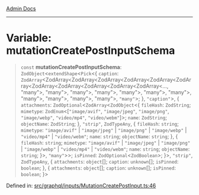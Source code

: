 [Admin Docs](/)

***

# Variable: mutationCreatePostInputSchema

> `const` **mutationCreatePostInputSchema**: `ZodObject`\<`extendShape`\<`Pick`\<\{ `caption`: `ZodArray`\<ZodArray\<ZodArray\<ZodArray\<ZodArray\<ZodArray\<ZodArray\<ZodArray\<ZodArray\<ZodArray\<ZodArray\<ZodArray\<..., "many"\>, "many"\>, "many"\>, "many"\>, "many"\>, "many"\>, "many"\>, "many"\>, "many"\>, "many"\>, "many"\>, `"many"`\>; \}, `"caption"`\>, \{ `attachments`: `ZodOptional`\<`ZodArray`\<`ZodObject`\<\{ `fileHash`: `ZodString`; `mimetype`: `ZodEnum`\<\[`"image/avif"`, `"image/jpeg"`, `"image/png"`, `"image/webp"`, `"video/mp4"`, `"video/webm"`\]\>; `name`: `ZodString`; `objectName`: `ZodString`; \}, `"strip"`, `ZodTypeAny`, \{ `fileHash`: `string`; `mimetype`: `"image/avif"` \| `"image/jpeg"` \| `"image/png"` \| `"image/webp"` \| `"video/mp4"` \| `"video/webm"`; `name`: `string`; `objectName`: `string`; \}, \{ `fileHash`: `string`; `mimetype`: `"image/avif"` \| `"image/jpeg"` \| `"image/png"` \| `"image/webp"` \| `"video/mp4"` \| `"video/webm"`; `name`: `string`; `objectName`: `string`; \}\>, `"many"`\>\>; `isPinned`: `ZodOptional`\<`ZodBoolean`\>; \}\>, `"strip"`, `ZodTypeAny`, \{ `attachments`: `object`[]; `caption`: `unknown`[]; `isPinned`: `boolean`; \}, \{ `attachments`: `object`[]; `caption`: `unknown`[]; `isPinned`: `boolean`; \}\>

Defined in: [src/graphql/inputs/MutationCreatePostInput.ts:46](https://github.com/NishantSinghhhhh/talawa-api/blob/eec373445d0a4b36c011832ad5010e69e112315d/src/graphql/inputs/MutationCreatePostInput.ts#L46)
